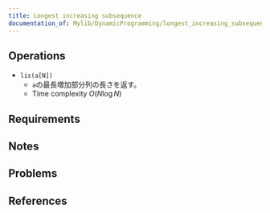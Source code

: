 ```yaml
---
title: Longest increasing subsequence
documentation_of: Mylib/DynamicProgramming/longest_increasing_subsequence.cpp
---
```


## Operations

- `lis(a[N])`
	- `a`の最長増加部分列の長さを返す。
	- Time complexity $O(N \log N)$

## Requirements

## Notes

## Problems

## References
